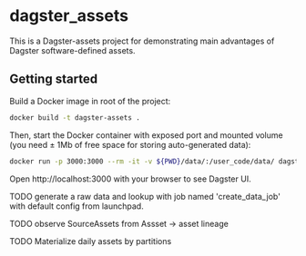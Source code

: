 # dagster_assets

This is a Dagster-assets project for demonstrating main advantages of Dagster software-defined assets. 

## Getting started

Build a Docker image in root of the project:

```bash
docker build -t dagster-assets .
```

Then, start the Docker container with exposed port and mounted volume (you need ± 1Mb of free space for storing auto-generated data):

```bash
docker run -p 3000:3000 --rm -it -v ${PWD}/data/:/user_code/data/ dagster-assets
```

Open http://localhost:3000 with your browser to see Dagster UI.

TODO generate a raw data and lookup with job named 'create_data_job' with default config from launchpad.

TODO observe SourceAssets from Assset -> asset lineage 

TODO Materialize daily assets by partitions
